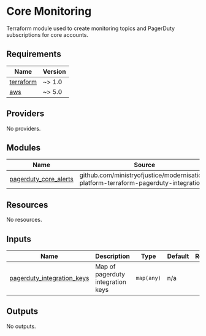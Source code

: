 # Core Monitoring

Terraform module used to create monitoring topics and PagerDuty subscriptions for core accounts.

<!-- BEGIN_TF_DOCS -->

## Requirements

| Name                                                                     | Version |
| ------------------------------------------------------------------------ | ------- |
| <a name="requirement_terraform"></a> [terraform](#requirement_terraform) | ~> 1.0  |
| <a name="requirement_aws"></a> [aws](#requirement_aws)                   | ~> 5.0  |

## Providers

No providers.

## Modules

| Name                                                                                               | Source                                                                              | Version                                  |
| -------------------------------------------------------------------------------------------------- | ----------------------------------------------------------------------------------- | ---------------------------------------- |
| <a name="module_pagerduty_core_alerts"></a> [pagerduty_core_alerts](#module_pagerduty_core_alerts) | github.com/ministryofjustice/modernisation-platform-terraform-pagerduty-integration | 0179859e6fafc567843cd55c0b05d325d5012dc4 |

## Resources

No resources.

## Inputs

| Name                                                                                                            | Description                       | Type       | Default | Required |
| --------------------------------------------------------------------------------------------------------------- | --------------------------------- | ---------- | ------- | :------: |
| <a name="input_pagerduty_integration_keys"></a> [pagerduty_integration_keys](#input_pagerduty_integration_keys) | Map of pagerduty integration keys | `map(any)` | n/a     |   yes    |

## Outputs

No outputs.

<!-- END_TF_DOCS -->
